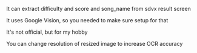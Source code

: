 It can extract difficulty and score and song_name from sdvx result screen

It uses Google Vision, so you needed to make sure setup for that

It's not official, but for my hobby

 You can change resolution of resized image to increase OCR accuracy
